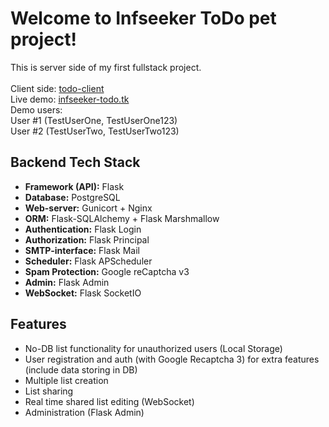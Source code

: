 # Welcome to Infseeker ToDo pet project!

This is server side of my first fullstack project. <br />
<br />
Client side: [todo-client](https://github.com/infseeker/todo-client) <br />
Live demo: [infseeker-todo.tk](https://infseeker-todo.tk/)
<br />
Demo users:
<br />
User #1 (TestUserOne, TestUserOne123)
<br />
User #2 (TestUserTwo, TestUserTwo123)


## Backend Tech Stack
- **Framework (API):** Flask
- **Database:** PostgreSQL
- **Web-server:** Gunicort + Nginx
- **ORM:** Flask-SQLAlchemy + Flask Marshmallow
- **Authentication:** Flask Login
- **Authorization:** Flask Principal
- **SMTP-interface:** Flask Mail
- **Scheduler:** Flask APScheduler
- **Spam Protection:** Google reCaptcha v3
- **Admin:** Flask Admin
- **WebSocket:** Flask SocketIO


## Features
- No-DB list functionality for unauthorized users (Local Storage)
- User registration and auth (with Google Recaptcha 3) for extra features (include data storing in DB)
- Multiple list creation
- List sharing
- Real time shared list editing (WebSocket)
- Administration (Flask Admin)
